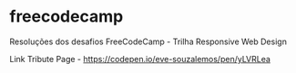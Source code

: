 # freecodecamp
Resoluções dos desafios FreeCodeCamp - Trilha Responsive Web Design

Link Tribute Page - https://codepen.io/eve-souzalemos/pen/yLVRLea
